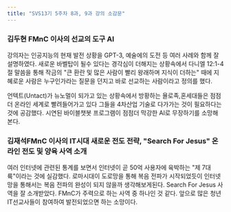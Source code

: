```yaml
---
title: "SVS13기 5주차 8과, 9과 강의 소감문"
---
```


### 김두현 FMnC 이사의 선교의 도구 AI ###
강의자는 인공지능의 현재 발전 상황을 GPT-3, 예술에의 도전 등 여러 사례와 함께 잘 설명하였다.
새로운 바벨탑이 될수 있다는 경각심이 더해지는 상황속에서 다니엘 12:1-4절 말씀을 통해 작금의 "큰 환란 및 많은 사람이 빨리 왕래하며 지식이 더하는" 때에 
지혜로운 사람은 누구인가라는 질문을 던지고 바로 선교하는 사람이라고 정의를 했다.

언텍트(Untact)가 뉴노멀이 되가고 있는 상황속에서 방황하는 욜로족,혼세대들은 점점더 온라인 세계로 빨려들어가고 있다 그들을 4차산업 기술로 다가가는 것이 필요하다는 것에 공감했다.
시연된 바이블챗봇 프로그램이 점점더 막강한 AI로 무장하기를 소망해 본다.


### 김재석FMnC 이사의 IT시대 새로운 전도 전략, "Search For Jesus" 온라인 전도 및 양육 사역 소개 ###
여러 인터넷에 관련된 통계를 보면서 인터넷이 곧 50억 사용자에 육박하는 "제 7대륙"이라는 것에 실감했다.
로마시대이 도로망을 통해 복음 전파가 시작되었듯이 인터넷망을 통해서는 복음 전파의 완성이 되지 않을까 생각해보게된다.
Search For Jesus 사역을 잘 소개받았다. FMnC가 주력으로 하는 사역 중 하나인 것 같다. 앞으로 많은 청년IT선교사들이 참여하여 발전되었으면 하는 소망이다.

